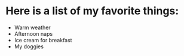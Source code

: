 # Here is a list of my favorite things:
- Warm weather
- Afternoon naps
- Ice cream for breakfast
- My doggies
